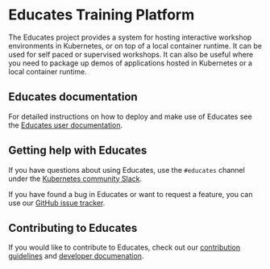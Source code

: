 Educates Training Platform
==========================

The Educates project provides a system for hosting interactive workshop
environments in Kubernetes, or on top of a local container runtime. It can be
used for self paced or supervised workshops. It can also be useful where you
need to package up demos of applications hosted in Kubernetes or a local
container runtime.

Educates documentation
----------------------

For detailed instructions on how to deploy and make use of Educates see the
[Educates user documentation](https://docs.educates.dev/).

Getting help with Educates
--------------------------

If you have questions about using Educates, use the `#educates` channel under
the [Kubernetes community Slack](https://kubernetes.slack.com/).

If you have found a bug in Educates or want to request a feature, you can use
our [GitHub issue
tracker](https://github.com/educates/educates-training-platform/issues).

Contributing to Educates
------------------------

If you would like to contribute to Educates, check out our [contribution
guidelines](CONTRIBUTING.md) and [developer
documenation](developer-docs/README.md).
